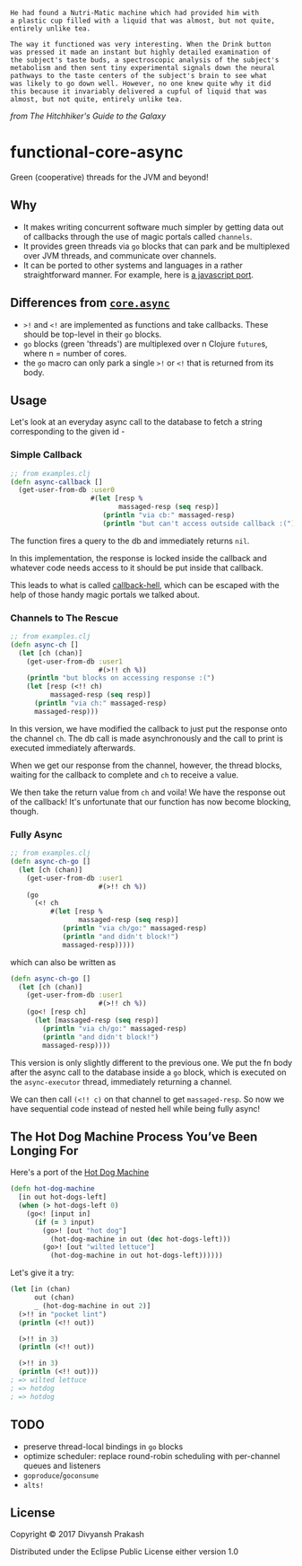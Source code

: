 ```
He had found a Nutri-Matic machine which had provided him with
a plastic cup filled with a liquid that was almost, but not quite,
entirely unlike tea.

The way it functioned was very interesting. When the Drink button
was pressed it made an instant but highly detailed examination of
the subject's taste buds, a spectroscopic analysis of the subject's
metabolism and then sent tiny experimental signals down the neural
pathways to the taste centers of the subject's brain to see what
was likely to go down well. However, no one knew quite why it did
this because it invariably delivered a cupful of liquid that was
almost, but not quite, entirely unlike tea.
```
*from The Hitchhiker's Guide to the Galaxy*

# functional-core-async

Green (cooperative) threads for the JVM and beyond!

## Why

- It makes writing concurrent software much simpler by getting data out of callbacks
through the use of magic portals called `channels`.
- It provides green threads via `go` blocks that can park and be multiplexed over JVM threads,
and communicate over channels.
- It can be ported to other systems and languages in a rather straightforward manner.
For example, here is [a javascript port](https://github.com/divs1210/coroutines.js).

## Differences from [`core.async`](https://github.com/clojure/core.async)
- `>!` and `<!` are implemented as functions and take callbacks. These should be top-level in their `go` blocks.
- `go` blocks (green 'threads') are multiplexed over n Clojure `future`s, where n = number of cores.
- the `go` macro can only park a single `>!` or `<!` that is returned from its body.

## Usage

Let's look at an everyday async call to the database to fetch a string
corresponding to the given id -

### Simple Callback
```clojure
;; from examples.clj
(defn async-callback []
  (get-user-from-db :user0
                    #(let [resp %
                           massaged-resp (seq resp)]
                       (println "via cb:" massaged-resp)
                       (println "but can't access outside callback :("))))
```

The function fires a query to the db and immediately returns `nil`.

In this implementation, the response is locked inside the callback
and whatever code needs access to it should be put inside that callback.

This leads to what is called [callback-hell](http://callbackhell.com/),
which can be escaped with the help of those handy magic portals we talked about.

### Channels to The Rescue
```clojure
;; from examples.clj
(defn async-ch []
  (let [ch (chan)]
    (get-user-from-db :user1
                      #(>!! ch %))
    (println "but blocks on accessing response :(")
    (let [resp (<!! ch)
          massaged-resp (seq resp)]
      (println "via ch:" massaged-resp)
      massaged-resp)))
```

In this version, we have modified the callback to just put the response onto
the channel `ch`. The db call is made asynchronously and the call to print
is executed immediately afterwards.

When we get our response from the channel, however, the thread blocks, waiting
for the callback to complete and `ch` to receive a value.

We then take the return value from `ch` and voila! We have the response out of
the callback! It's unfortunate that our function has now become blocking, though.

### Fully Async
```clojure
;; from examples.clj
(defn async-ch-go []
  (let [ch (chan)]
    (get-user-from-db :user1
                      #(>!! ch %))
    (go
      (<! ch
          #(let [resp %
                 massaged-resp (seq resp)]
             (println "via ch/go:" massaged-resp)
             (println "and didn't block!")
             massaged-resp)))))
```
which can also be written as
```clojure
(defn async-ch-go []
  (let [ch (chan)]
    (get-user-from-db :user1
                      #(>!! ch %))
    (go<! [resp ch]
      (let [massaged-resp (seq resp)]
        (println "via ch/go:" massaged-resp)
        (println "and didn't block!")
        massaged-resp))))
```

This version is only slightly different to the previous one.
We put the fn body after the async call to the database inside
a `go` block, which is executed on the `async-executor` thread,
immediately returning a channel.

We can then call `(<!! c)` on that channel to get `massaged-resp`.
So now we have sequential code instead of nested hell while
being fully async!

## The Hot Dog Machine Process You’ve Been Longing For

Here's a port of the [Hot Dog Machine](https://www.braveclojure.com/core-async/)

```clojure
(defn hot-dog-machine
  [in out hot-dogs-left]
  (when (> hot-dogs-left 0)
    (go<! [input in]
      (if (= 3 input)
        (go>! [out "hot dog"]
          (hot-dog-machine in out (dec hot-dogs-left)))
        (go>! [out "wilted lettuce"]
          (hot-dog-machine in out hot-dogs-left))))))
```
Let's give it a try:
```clojure
(let [in (chan)
      out (chan)
      _ (hot-dog-machine in out 2)]
  (>!! in "pocket lint")
  (println (<!! out))

  (>!! in 3)
  (println (<!! out))

  (>!! in 3)
  (println (<!! out)))
; => wilted lettuce
; => hotdog
; => hotdog
```

## TODO

* preserve thread-local bindings in `go` blocks
* optimize scheduler: replace round-robin scheduling with per-channel queues and listeners
* `goproduce`/`goconsume`
* `alts!`

## License

Copyright © 2017 Divyansh Prakash

Distributed under the Eclipse Public License either version 1.0

